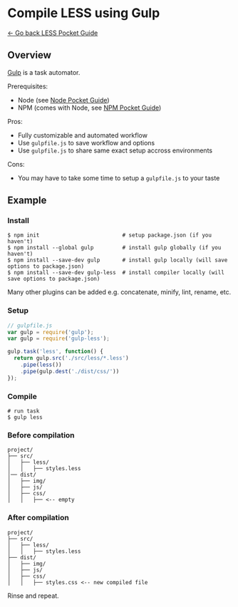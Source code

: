 # Compile LESS using Gulp

[← Go back LESS Pocket Guide](https://github.com/heyallan/less-pocket)

## Overview

[Gulp](https://github.com/gulpjs/gulp/blob/master/docs/getting-started.md) is a task automator.

Prerequisites:
- Node (see [Node Pocket Guide](https://github.com/heyallan/node-pocket))
- NPM (comes with Node, see [NPM Pocket Guide](https://github.com/heyallan/npm-pocket))

Pros:
- Fully customizable and automated workflow
- Use `gulpfile.js` to save workflow and options
- Use `gulpfile.js` to share same exact setup accross environments

Cons:
- You may have to take some time to setup a `gulpfile.js` to your taste

## Example

### Install

```shell
$ npm init                          # setup package.json (if you haven't)
$ npm install --global gulp         # install gulp globally (if you haven't)
$ npm install --save-dev gulp       # install gulp locally (will save options to package.json)
$ npm install --save-dev gulp-less  # install compiler locally (will save options to package.json)
```

Many other plugins can be added e.g. concatenate, minify, lint, rename, etc.

### Setup
```javascript
// gulpfile.js
var gulp = require('gulp');
var gulp = require('gulp-less');

gulp.task('less', function() {
  return gulp.src('./src/less/*.less')
    .pipe(less())
    .pipe(gulp.dest('./dist/css/'))
});
```

### Compile
```shell
# run task
$ gulp less
```

### Before compilation

```
project/
├── src/
│   ├── less/
│   │   ├── styles.less
│── dist/
│   ├── img/
│   ├── js/
│   ├── css/
│   │   ├── <-- empty
```

### After compilation
```
project/
├── src/
│   ├── less/
│   │   ├── styles.less
├── dist/
│   ├── img/
│   ├── js/
│   ├── css/
│   │   ├── styles.css <-- new compiled file
```
Rinse and repeat.
